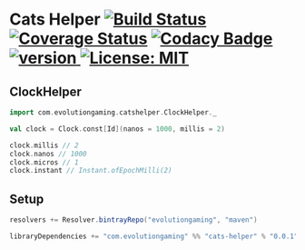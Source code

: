 # Cats Helper [![Build Status](https://travis-ci.org/evolution-gaming/cats-helper.svg)](https://travis-ci.org/evolution-gaming/cats-helper) [![Coverage Status](https://coveralls.io/repos/evolution-gaming/cats-helper/badge.svg)](https://coveralls.io/r/evolution-gaming/cats-helper) [![Codacy Badge](https://api.codacy.com/project/badge/Grade/69204a35e17b4e068db5861524bef5b7)](https://www.codacy.com/app/evolution-gaming/cats-helper?utm_source=github.com&amp;utm_medium=referral&amp;utm_content=evolution-gaming/cats-helper&amp;utm_campaign=Badge_Grade) [ ![version](https://api.bintray.com/packages/evolutiongaming/maven/cats-helper/images/download.svg) ](https://bintray.com/evolutiongaming/maven/cats-helper/_latestVersion) [![License: MIT](https://img.shields.io/badge/License-MIT-yellowgreen.svg)](https://opensource.org/licenses/MIT)

## ClockHelper

```scala
import com.evolutiongaming.catshelper.ClockHelper._

val clock = Clock.const[Id](nanos = 1000, millis = 2)

clock.millis // 2
clock.nanos // 1000
clock.micros // 1
clock.instant // Instant.ofEpochMilli(2)
```

## Setup

```scala
resolvers += Resolver.bintrayRepo("evolutiongaming", "maven")

libraryDependencies += "com.evolutiongaming" %% "cats-helper" % "0.0.1"
```
